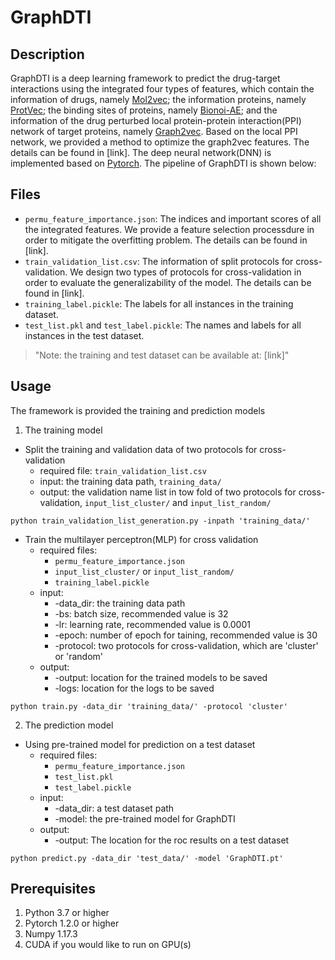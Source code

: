 # GraphDTI
## Description
GraphDTI is a deep learning framework to predict the drug-target interactions using the integrated four types of features, which contain the information of drugs, namely [Mol2vec](https://github.com/samoturk/mol2vec); the information proteins, namely [ProtVec](https://github.com/kyu999/biovec); the binding sites of proteins, namely [Bionoi-AE](https://github.com/CSBG-LSU/BionoiNet); and the information of the drug perturbed local protein-protein interaction(PPI) network of target proteins, namely [Graph2vec](https://github.com/benedekrozemberczki/graph2vec). Based on the local PPI network, we provided a method to optimize the graph2vec features. The details can be found in [link]. The deep neural network(DNN) is implemented based on [Pytorch](https://pytorch.org/). The pipeline of GraphDTI is shown below:

## Files
- ```permu_feature_importance.json```: The indices and important scores of all the integrated features. We provide a feature selection processdure in order to mitigate the overfitting problem. The details can be found in [link].
- ```train_validation_list.csv```: The information of split protocols for cross-validation. We design two types of protocols for cross-validation in order to evaluate the generalizability of the model. The details can be found in [link].
- ```training_label.pickle```: The labels for all instances in the training dataset. 
- ```test_list.pkl``` and ```test_label.pickle```: The names and labels for all instances in the test dataset.

> "Note: the training and test dataset can be available at: [link]"

## Usage
The framework is provided the training and prediction models
1. The training model
- Split the training and validation data of two protocols for cross-validation
  + required file: ```train_validation_list.csv```
  + input: the training data path, ```training_data/```
  + output: the validation name list in tow fold of two protocols for cross-validation, ```input_list_cluster/``` and ```input_list_random/```

```shell
python train_validation_list_generation.py -inpath 'training_data/'
```

- Train the multilayer perceptron(MLP) for cross validation
  + required files:
    * ```permu_feature_importance.json```
    * ```input_list_cluster/``` or ```input_list_random/```
    * ```training_label.pickle```
  + input:
    * -data_dir: the training data path
    * -bs: batch size, recommended value is 32
    * -lr: learning rate, recommended value is 0.0001
    * -epoch: number of epoch for taining, recommended value is 30
    * -protocol: two protocols for cross-validation, which are 'cluster' or 'random'
  + output:
    * -output: location for the trained models to be saved
    * -logs: location for the logs to be saved
```shell
python train.py -data_dir 'training_data/' -protocol 'cluster'
```

2. The prediction model
- Using pre-trained model for prediction on a test dataset
  + required files:
    * ```permu_feature_importance.json```
    * ```test_list.pkl```
    * ```test_label.pickle```
  + input:
    * -data_dir: a test dataset path
    * -model: the pre-trained model for GraphDTI
  + output:
    * -output: The location for the roc results on a test dataset

```shell
python predict.py -data_dir 'test_data/' -model 'GraphDTI.pt'
```
## Prerequisites
1. Python 3.7 or higher
2. Pytorch 1.2.0 or higher
3. Numpy 1.17.3
5. CUDA if you would like to run on GPU(s)

